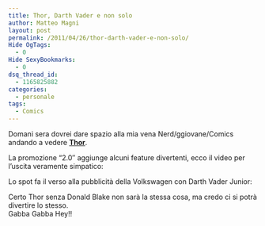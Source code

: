 ```yaml
---
title: Thor, Darth Vader e non solo
author: Matteo Magni
layout: post
permalink: /2011/04/26/thor-darth-vader-e-non-solo/
Hide OgTags:
  - 0
Hide SexyBookmarks:
  - 0
dsq_thread_id:
  - 1165825882
categories:
  - personale
tags:
  - Comics
---
```

Domani sera dovrei dare spazio alla mia vena Nerd/ggiovane/Comics andando a vedere **[Thor][1]**.



La promozione &#8220;2.0&#8243; aggiunge alcuni feature divertenti, ecco il video per l&#8217;uscita veramente simpatico:



Lo spot fa il verso alla pubblicità della Volkswagen con Darth Vader Junior:



Certo Thor senza Donald Blake non sarà la stessa cosa, ma credo ci si potrà divertire lo stesso.  
Gabba Gabba Hey!!

<div class='kindleWidget kindleLight' >
  
</div>



 [1]: http://thor.marvel.com/